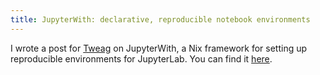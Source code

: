 ```yaml
---
title: JupyterWith: declarative, reproducible notebook environments
---
```


I wrote a post for [Tweag](https://www.tweag.io) on JupyterWith, a Nix framework for setting up reproducible environments for JupyterLab.
You can find it [here](https://www.tweag.io/blog/2019-02-28-jupyter-with/).
